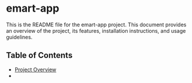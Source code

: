 # emart-app

This is the README file for the emart-app project. This document provides an overview of the project, its features, installation instructions, and usage guidelines.
## Table of Contents
- [Project Overview](#project-overview) 
- 